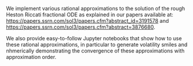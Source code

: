 We implement various rational approximations to the solution of the rough Heston Riccati fractional ODE as explained in our papers available at: https://papers.ssrn.com/sol3/papers.cfm?abstract_id=3191578 and https://papers.ssrn.com/sol3/papers.cfm?abstract=3876680.

We also provide easy-to-follow Jupyter notebooks that show how to use these rational approximations, in particular to generate volatility smiles and nhmerically demonstrating the convergence of these approximations with approximation order.

